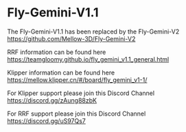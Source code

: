# Fly-Gemini-V1.1

The Fly-Gemini-V1.1 has been replaced by the Fly-Gemini-V2 https://github.com/Mellow-3D/Fly-Gemini-V2

RRF information can be found here https://teamgloomy.github.io/fly_gemini_v1.1_general.html

Klipper information can be found here https://mellow.klipper.cn/#/board/fly_gemini_v1-1/

For Klipper support please join this Discord Channel https://discord.gg/zAung88zbK

For RRF support please join this Discord Channel https://discord.gg/uS97Qs7
